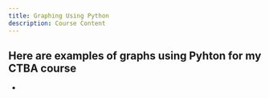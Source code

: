 ```yaml
---
title: Graphing Using Python
description: Course Content
---
```

Here are examples of graphs using Pyhton for my CTBA course
- 
-
